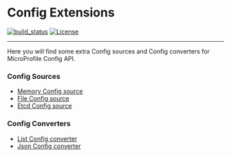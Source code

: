 # Config Extensions

[![build_status](https://travis-ci.com/microprofile-extensions/config-ext.svg?branch=master)](https://travis-ci.com/microprofile-extensions/config-ext)
[![License](https://img.shields.io/badge/license-Apache%202-blue.svg)](https://github.com/microprofile-extensions/config-ext/blob/master/LICENSE)
___________
Here you will find some extra Config sources and Config converters for MicroProfile Config API.

### Config Sources
* [Memory Config source](https://github.com/microprofile-extensions/config-ext/tree/master/configsource-memory)
* [File Config source](https://github.com/microprofile-extensions/config-ext/tree/master/configsource-file)
* [Etcd Config source](https://github.com/microprofile-extensions/config-ext/tree/master/configsource-etcd)

### Config Converters
* [List Config converter](https://github.com/microprofile-extensions/config-ext/tree/master/configconverter-list)
* [Json Config converter](https://github.com/microprofile-extensions/config-ext/tree/master/configconverter-json)